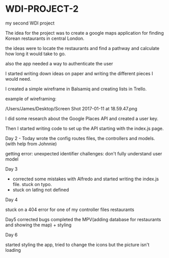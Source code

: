 # WDI-PROJECT-2
my second WDI project


The idea for the project was to create a google maps application for finding Korean restaurants in central London.

the ideas were to locate the restaurants and find a pathway and calculate how long it would take to go.

also the app needed a way to authenticate the user

I started writing down ideas on paper and writing the different pieces I would need.

I created a simple wireframe in Balsamiq and creating lists in Trello.

example of wireframing:

/Users/James/Desktop/Screen Shot 2017-01-11 at
18.59.47.png

I did some research about the Google Places API and created a user key.

Then I started writing code to set up the API starting with the index.js page.

Day 2 - Today wrote the config routes files, the controllers and models. (with help from Johnnie)

getting error: unexpected identifier
challenges: don't fully understand user model

Day 3

- corrected some mistakes with Alfredo and started writing the index.js file. stuck on typo.
- stuck on latlng not defined

Day 4

stuck on a 404 error for one of my controller files restaurants

Day5
corrected bugs
completed the MPV(adding database for restaurants and showing the map) + styling

Day 6

started styling the app, tried to change the icons but the picture isn't loading
